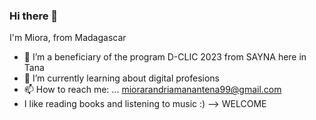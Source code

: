 ### Hi there 👋
I'm Miora, from Madagascar
- 🔭 I’m a beneficiary of the program D-CLIC 2023 from SAYNA here in Tana
- 🌱 I’m currently learning about digital profesions
- 📫 How to reach me: ... miorarandriamanantena99@gmail.com
- I like reading books and listening to music :)
--> WELCOME
